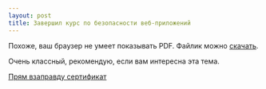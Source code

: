 ```yaml
---
layout: post
title: Завершил курс по безопасности веб-приложений
---
```


<object data="../files/web_security_certificate.pdf" type="application/pdf" width="100%" height="580px">

  <p>Похоже, ваш браузер не умеет показывать PDF. Файлик можно <a href="../files/web_security_certificate.pdf">скачать</a>.</p>

</object>

Очень классный, рекомендую, если вам интересна эта тема.

<a href="https://onemonth.com/certificates/verify?utf8=%E2%9C%93&number=PgEv2xkMmkCrW2AcWvCd&commit=Verify+certificate">Прям взаправду сертификат</a>

